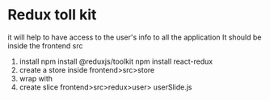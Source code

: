 # Redux toll kit
it will help to have access to the user's info to all the application
It should be inside the frontend src
1. install 
npm install @reduxjs/toolkit 
npm install react-redux
2. create a store inside frontend>src>store
3. wrap <App> with   <Provider store={store} >
4. create slice frontend>src>redux>user> userSlide.js